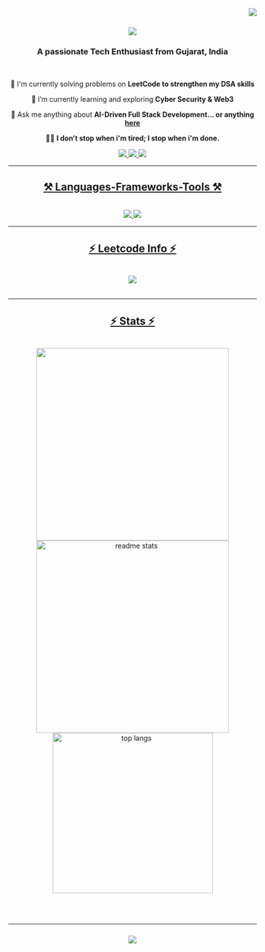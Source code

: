 <img align="right" src="https://visitor-badge.laobi.icu/badge?page_id=SwayamJain8.SwayamJain8" />

<h1 align="center">
    <img src="https://readme-typing-svg.herokuapp.com/?font=Righteous&size=35&center=true&vCenter=true&width=500&height=70&duration=4000&lines=Hi+There!+👋🏻;+I'm+Swayam+Jain!;" />
</h1>

<h3 align="center">A passionate <b>Tech Enthusiast</b> from Gujarat, India</h3>

<br/>

<div align="center">
 
 🔭 I'm currently solving problems on **LeetCode to strengthen my DSA skills**
 
 🌱 I’m currently learning and exploring **Cyber Security & Web3**

💬 Ask me anything about **AI-Driven Full Stack Development... or anything [here](https://github.com/SwayamJain8/SwayamJain8/issues)**

✍🏻 **I don’t stop when i'm tired; I stop when i'm done.**

 </div>
 
<div align="center"> 
  <a href="mailto:jainswyam4006@gmail.com">
    <img src="https://img.shields.io/badge/Gmail-333333?style=for-the-badge&logo=gmail&logoColor=red" />
  </a>
  <a href="https://linkedin.com/in/swayamjain8" target="_blank">
    <img src="https://img.shields.io/badge/LinkedIn-0077B5?style=for-the-badge&logo=linkedin&logoColor=white" target="_blank" />
  </a>
  <a href="https://swayamjain.vercel.app" target="_blank">
     <img src="https://img.shields.io/badge/Portfolio-FF5722?style=for-the-badge&logo=todoist&logoColor=white" target="_blank" /> 
</div>

 <hr/>
 
<h2 align="center">⚒️ Languages-Frameworks-Tools ⚒️</h2>
<br/>
<div align="center">
    <img src="https://skillicons.dev/icons?i=react,bootstrap,mui,html,css,vscode,github,spring,tailwind,git" />
    <img src="https://skillicons.dev/icons?i=nodejs,python,javascript,typescript,express,appwrite,mongodb,c,java,nextjs,mysql" />
</div>
<hr/>

<div align="center">
  <h2>⚡ Leetcode Info ⚡</h2> 
  <br/>
  <img align="top" flex-grow=1 src="https://leetcard.jacoblin.cool/swayamjain8?theme=dark&font=Nunito&ext=heatmap" /> <br>
</div>

<br/>      
<hr/>

<h2 align="center">⚡ Stats ⚡</h2>
<br>
<div align=center>
  <img width=390 src="https://github-readme-streak-stats-mu-gray.vercel.app?user=SwayamJain8&theme=react"/>
  <img width=390 src="https://github-readme-stats.vercel.app/api?username=SwayamJain8&count_private=true&show_icons=true&theme=react&rank_icon=github&border_radius=10" alt="readme stats" />
  <br/>
  <img width=325 align="center" src="https://github-readme-stats.vercel.app/api/top-langs/?username=SwayamJain8&hide=HTML&langs_count=8&layout=compact&theme=react&border_radius=10&size_weight=0.5&count_weight=0.5&exclude_repo=github-readme-stats" alt="top langs" />
</div>

<br/><br/>

<hr/>

<h3 align="center">
<img src="https://readme-typing-svg.herokuapp.com/?font=Righteous&size=25&center=true&vCenter=true&width=500&height=70&duration=4000&lines=Thanks+for+visiting!+✌🏻;+Shoot+me+a+message+on+Linkedin!;I'm+always+down+to+collab+:)">
</h3>
<br/>
